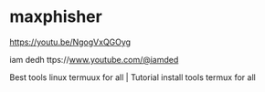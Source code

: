 # maxphisher
https://youtu.be/NgogVxQGOyg

iam dedh
ttps://www.youtube.com/@iamded



Best tools linux termuux for all | Tutorial install tools termux for all
